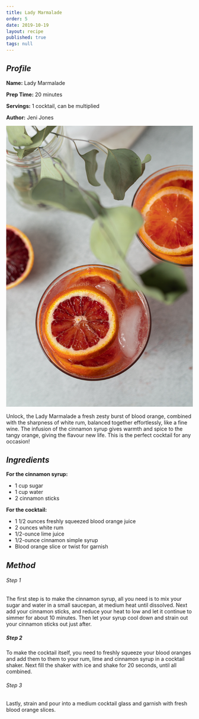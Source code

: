 ```yaml
---
title: Lady Marmalade
order: 5
date: 2019-10-19
layout: recipe
published: true
tags: null
---
```

## *Profile*

**Name:** Lady Marmalade

**Prep Time:** 20 minutes 

**Servings:** 1 cocktail, can be multiplied

**Author:** Jeni Jones 

![Blood Orange Cocktail](../uploads/sarah-gualtieri-n7jkjkfwzbk-unsplash.jpg "Lady Marmalade")

Unlock, the Lady Marmalade a fresh zesty burst of blood orange, combined with the sharpness of white rum, balanced together effortlessly, like a fine wine. The infusion of the cinnamon syrup gives warmth and spice to the tangy orange, giving the flavour new life. This is the perfect cocktail for any occasion!



## *Ingredients* 

**For the cinnamon syrup:**

* 1 cup sugar
* 1 cup water
* 2 cinnamon sticks



**For the cocktail:**

* 1 1/2 ounces freshly squeezed blood orange juice
* 2 ounces white rum
* 1/2-ounce lime juice
* 1/2-ounce cinnamon simple syrup
* Blood orange slice or twist for garnish 



## *Method*

###### *Step 1*

The first step is to make the cinnamon syrup, all you need is to mix your sugar and water in a small saucepan, at medium heat until dissolved. Next add your cinnamon sticks, and reduce your heat to low and let it continue to simmer for about 10 minutes. Then let your syrup cool down and strain out your cinnamon sticks out just after.



##### *Step 2* 

To make the cocktail itself, you need to freshly squeeze your blood oranges and add them to them to your rum, lime and cinnamon syrup in a cocktail shaker. Next fill the shaker with ice and shake for 20 seconds, until all combined. 



###### *Step 3*

Lastly, strain and pour into a medium cocktail glass and garnish with fresh blood orange slices.